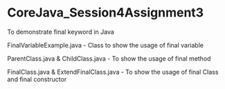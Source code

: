 # CoreJava_Session4Assignment3
To demonstrate final keyword in Java

FinalVariableExample.java - Class to show the usage of final variable

ParentClass.java & ChildClass.java - To show the usage of final method

FinalClass.java & ExtendFinalClass.java - To show the usage of final Class and final constructor
